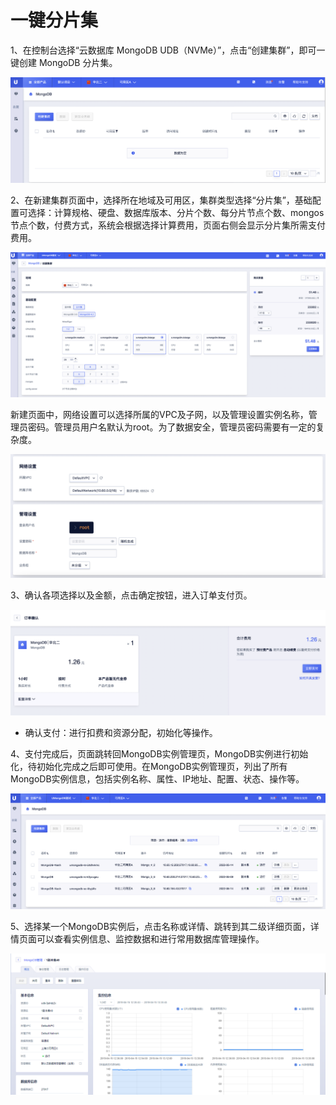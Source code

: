 # 一键分片集

1、在控制台选择“云数据库 MongoDB UDB（NVMe）”，点击“创建集群”，即可一键创建 MongoDB 分片集。

![image](/images/quick/createentry.png)

2、在新建集群页面中，选择所在地域及可用区，集群类型选择“分片集”，基础配置可选择：计算规格、硬盘、数据库版本、分片个数、每分片节点个数、mongos节点个数，付费方式，系统会根据选择计算费用，页面右侧会显示分片集所需支付费用。

![image](/images/quick/createshardbasic.png)

新建页面中，网络设置可以选择所属的VPC及子网，以及管理设置实例名称，管理员密码。管理员用户名默认为root。为了数据安全，管理员密码需要有一定的复杂度。

![image](/images/quick/createnetwork.png)

3、确认各项选择以及金额，点击确定按钮，进入订单支付页。

![image](/images/quick/createorder.png)

  - 确认支付：进行扣费和资源分配，初始化等操作。

4、支付完成后，页面跳转回MongoDB实例管理页，MongoDB实例进行初始化，待初始化完成之后即可使用。在MongoDB实例管理页，列出了所有MongoDB实例信息，包括实例名称、属性、IP地址、配置、状态、操作等。

![image](/images/quick/list2.png)

5、选择某一个MongoDB实例后，点击名称或详情、跳转到其二级详细页面，详情页面可以查看实例信息、监控数据和进行常用数据库管理操作。

![image](/images/mongodbv404.png)
